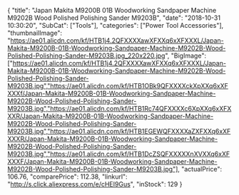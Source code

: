 {
	"title": "Japan Makita M9200B 01B Woodworking Sandpaper Machine M9202B Wood Polished Polishing Sander M9203B",
	"date": "2018-10-31 10:30:20",
	"SubCat": ["Tools"],
	"categories": ["Power Tool Accessories"],
	"thumbnailImage": "https://ae01.alicdn.com/kf/HTB1j4.2QFXXXXawXFXXq6xXFXXXL/Japan-Makita-M9200B-01B-Woodworking-Sandpaper-Machine-M9202B-Wood-Polished-Polishing-Sander-M9203B.jpg_220x220.jpg",
	"BigImage": ["https://ae01.alicdn.com/kf/HTB1j4.2QFXXXXawXFXXq6xXFXXXL/Japan-Makita-M9200B-01B-Woodworking-Sandpaper-Machine-M9202B-Wood-Polished-Polishing-Sander-M9203B.jpg","https://ae01.alicdn.com/kf/HTB1OBk9QFXXXXckXpXXq6xXFXXXf/Japan-Makita-M9200B-01B-Woodworking-Sandpaper-Machine-M9202B-Wood-Polished-Polishing-Sander-M9203B.jpg","https://ae01.alicdn.com/kf/HTB1Rc74QFXXXXc6XpXXq6xXFXXXR/Japan-Makita-M9200B-01B-Woodworking-Sandpaper-Machine-M9202B-Wood-Polished-Polishing-Sander-M9203B.jpg","https://ae01.alicdn.com/kf/HTB1EGEWQFXXXXaZXFXXq6xXFXXXR/Japan-Makita-M9200B-01B-Woodworking-Sandpaper-Machine-M9202B-Wood-Polished-Polishing-Sander-M9203B.jpg","https://ae01.alicdn.com/kf/HTB1DcZSQFXXXXXnXVXXq6xXFXXXF/Japan-Makita-M9200B-01B-Woodworking-Sandpaper-Machine-M9202B-Wood-Polished-Polishing-Sander-M9203B.jpg"],
	"actualPrice": 106.76,
	"comparePrice": 112.38,
	"linkurl": "http://s.click.aliexpress.com/e/cHEI9Gus",
	"inStock": 129
}
